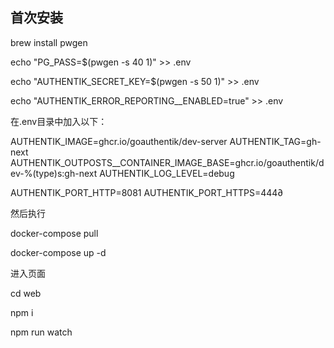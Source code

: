 ## 首次安装

brew install  pwgen

echo "PG_PASS=$(pwgen -s 40 1)" >> .env

echo "AUTHENTIK_SECRET_KEY=$(pwgen -s 50 1)" >> .env

echo "AUTHENTIK_ERROR_REPORTING__ENABLED=true" >> .env


在.env目录中加入以下：

AUTHENTIK_IMAGE=ghcr.io/goauthentik/dev-server
AUTHENTIK_TAG=gh-next
AUTHENTIK_OUTPOSTS__CONTAINER_IMAGE_BASE=ghcr.io/goauthentik/dev-%(type)s:gh-next
AUTHENTIK_LOG_LEVEL=debug

AUTHENTIK_PORT_HTTP=8081
AUTHENTIK_PORT_HTTPS=444∂

然后执行

docker-compose pull

docker-compose up -d

进入页面

cd web

npm i

npm run watch







